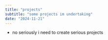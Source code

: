 ```yaml
---
title: "projects"
subtitle: "some projects im undertaking"
date: "2024-11-21"
---
```


- no seriously i need to create serious projects
